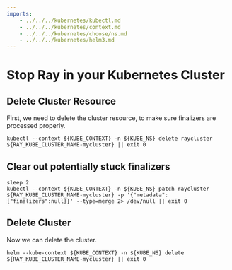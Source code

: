 ```yaml
---
imports:
    - ../../../kubernetes/kubectl.md
    - ../../../kubernetes/context.md
    - ../../../kubernetes/choose/ns.md
    - ../../../kubernetes/helm3.md
---
```


# Stop Ray in your Kubernetes Cluster

## Delete Cluster Resource

First, we need to delete the cluster resource, to make sure finalizers
are processed properly.

```shell
kubectl --context ${KUBE_CONTEXT} -n ${KUBE_NS} delete raycluster ${RAY_KUBE_CLUSTER_NAME-mycluster} || exit 0
```

## Clear out potentially stuck finalizers

```shell
sleep 2
kubectl --context ${KUBE_CONTEXT} -n ${KUBE_NS} patch raycluster ${RAY_KUBE_CLUSTER_NAME-mycluster} -p '{"metadata":{"finalizers":null}}' --type=merge 2> /dev/null || exit 0
```

## Delete Cluster

Now we can delete the cluster.

```shell
helm --kube-context ${KUBE_CONTEXT} -n ${KUBE_NS} delete ${RAY_KUBE_CLUSTER_NAME-mycluster} || exit 0
```
